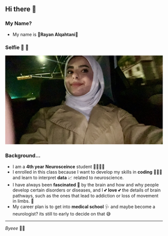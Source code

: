 ## Hi there 👋
### My Name?  
- My name is 🌸**Rayan Alqahtani**🌸 
### Selfie 🤳 🧀
![](IMG_9999.JPG)
### Background...
- I am a **4th year** **Neurosceince** student 👩🏻‍🎓🧠
- I enrolled in this class because I want to develop my skills in **coding** 👩🏻‍💻 and learn to interpret **data** 📈 related to neuroscience.
- I have always been **fascinated** 🧐 by the brain and how and why people develop certain disorders or diseases, and I 💕 **love** 💕 the details of brain pathways, such as the ones that lead to addiction or loss of movement in limbs. 🦿
- My career plan is to get into **medical school** 🩺 and maybe become a neurologist? its still to early to decide on that 😅
-----
*Byeee* ✌🏻
<!--
**RayanAlQahtani/RayanAlQahtani** is a ✨ _special_ ✨ repository because its `README.md` (this file) appears on your GitHub profile.

Here are some ideas to get you started:

- 🔭 I’m currently working on ...
- 🌱 I’m currently learning ...
- 👯 I’m looking to collaborate on ...
- 🤔 I’m looking for help with ...
- 💬 Ask me about ...
- 📫 How to reach me: ...
- 😄 Pronouns: ...
- ⚡ Fun fact: ...
-->
